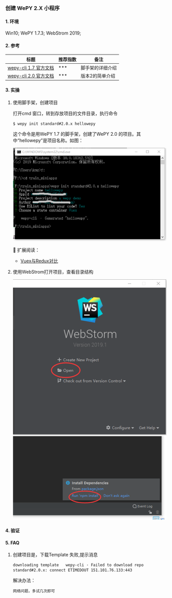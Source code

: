 ### 创建 WePY 2.X 小程序

#### 1. 环境

Win10; WePY 1.7.3; WebStrom 2019;

#### 2. 参考

标题 | 推荐指数 | 备注   
---- | --------|-----
[wepy-cli 1.7 官方文档](https://wepyjs.github.io/wepy-docs/1.x/#/./doc.cli) | *** | 脚手架的详细介绍 
[wepy-cli 2.0 官方文档](https://wepyjs.github.io/wepy-docs/2.x/#/base/getstart) | *** | 版本2的简单介绍 


#### 3. 实操

1. 使用脚手架，创建项目

   打开cmd 窗口，转到存放项目的文件目录，执行命令 
   ```
   $ wepy init standard#2.0.x hellowepy
   ```
   这个命令是用WePY 1.7 的脚手架，创建了WePY 2.0 的项目。其中“hellowepy”是项目名称。如图：
   
   <img src="https://github.com/km-zhang9/wechat-miniapp-wepy-best-practices/blob/master/guide/images/130/wepy-init-standard-2.png" /> 
   
   
   :bell: 扩展阅读：
   
   - [Vuex与Redux对比](https://blog.csdn.net/hyupeng1006/article/details/80755667)
   
2. 使用WebStrom打开项目，查看目录结构

    <img src="https://github.com/km-zhang9/wechat-miniapp-wepy-best-practices/blob/master/guide/images/130/webstorm-open-project.png" />
    <img src="https://github.com/km-zhang9/wechat-miniapp-wepy-best-practices/blob/master/guide/images/130/webstrom-npm-install.png" />


#### 4. 验证


#### 5. FAQ
1. 创建项目是，下载Template 失败,提示消息
   ```
   downloading template   wepy-cli · Failed to download repo standard#2.0.x: connect ETIMEDOUT 151.101.76.133:443
   ```
   
   解决办法：
   ```
   网络问题，多试几次即可
   ```
   

